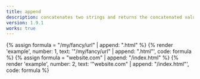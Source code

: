 ```yaml
---
title: append
description: concatenates two strings and returns the concatenated value.
version: 1.9.1
works: true
---
```

{% assign formula = "/my/fancy/url" | append: ".html" %}
{% render 'example', number: 1, text: '"/my/fancy/url" | append: ".html"', code: formula %}
{% assign formula = "website.com" | append: "/index.html" %}
{% render 'example', number: 2, text: '"website.com" | append: "/index.html"', code: formula %}